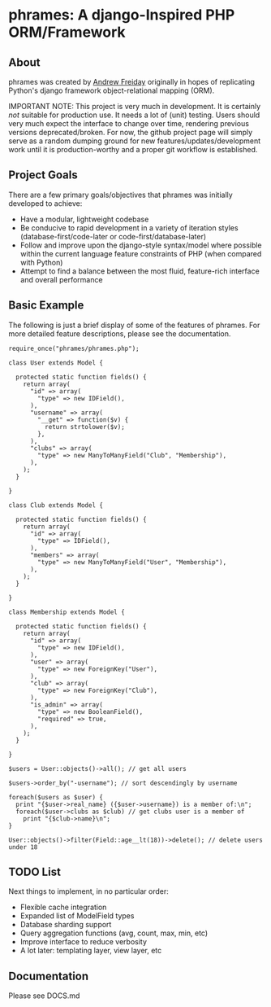 phrames: A django-Inspired PHP ORM/Framework
===

## About

phrames was created by [Andrew Freiday](http://www.andrewfreiday.com) originally in hopes of replicating Python's django framework object-relational mapping (ORM).

IMPORTANT NOTE: This project is very much in development. It is certainly _not_ suitable for production use. It needs a lot of (unit) testing. Users should very much expect the interface to change over time, rendering previous versions deprecated/broken. For now, the github project page will simply serve as a random dumping ground for new features/updates/development work until it is production-worthy and a proper git workflow is established.

## Project Goals

There are a few primary goals/objectives that phrames was initially developed to achieve:

- Have a modular, lightweight codebase
- Be conducive to rapid development in a variety of iteration styles (database-first/code-later or code-first/database-later)
- Follow and improve upon the django-style syntax/model where possible within the current language feature constraints of PHP (when compared with Python)
- Attempt to find a balance between the most fluid, feature-rich interface and overall performance

## Basic Example

The following is just a brief display of some of the features of phrames. For more detailed feature descriptions, please see the documentation.

    require_once("phrames/phrames.php");

    class User extends Model {

      protected static function fields() {
        return array(
          "id" => array(
            "type" => new IDField(),
          ),
          "username" => array(
            "__get" => function($v) {
              return strtolower($v);
            },
          ),
          "clubs" => array(
            "type" => new ManyToManyField("Club", "Membership"),
          ),
        );
      }

    }

    class Club extends Model {

      protected static function fields() {
        return array(
          "id" => array(
            "type" => IDField(),
          ),
          "members" => array(
            "type" => new ManyToManyField("User", "Membership"),
          ),
        );
      }

    }

    class Membership extends Model {

      protected static function fields() {
        return array(
          "id" => array(
            "type" => new IDField(),
          ),
          "user" => array(
            "type" => new ForeignKey("User"),
          ),
          "club" => array(
            "type" => new ForeignKey("Club"),
          ),
          "is_admin" => array(
            "type" => new BooleanField(),
            "required" => true,
          ),
        );
      }

    }

    $users = User::objects()->all(); // get all users

    $users->order_by("-username"); // sort descendingly by username

    foreach($users as $user) {
      print "{$user->real_name} ({$user->username}) is a member of:\n";
      foreach($user->clubs as $club) // get clubs user is a member of
        print "{$club->name}\n";
    }

    User::objects()->filter(Field::age__lt(18))->delete(); // delete users under 18

## TODO List

Next things to implement, in no particular order:

- Flexible cache integration
- Expanded list of ModelField types
- Database sharding support
- Query aggregation functions (avg, count, max, min, etc)
- Improve interface to reduce verbosity
- A lot later: templating layer, view layer, etc

## Documentation

Please see DOCS.md